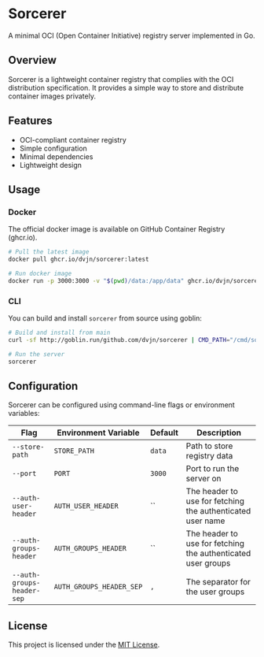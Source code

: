 # Sorcerer

A minimal OCI (Open Container Initiative) registry server implemented in Go.

## Overview

Sorcerer is a lightweight container registry that complies with the OCI
distribution specification. It provides a simple way to store and distribute
container images privately.

## Features

- OCI-compliant container registry
- Simple configuration
- Minimal dependencies
- Lightweight design


## Usage

### Docker

The official docker image is available on GitHub Container Registry (ghcr.io).

```bash
# Pull the latest image
docker pull ghcr.io/dvjn/sorcerer:latest

# Run docker image
docker run -p 3000:3000 -v "$(pwd)/data:/app/data" ghcr.io/dvjn/sorcerer:latest
```

### CLI

You can build and install `sorcerer` from source using goblin:

```bash
# Build and install from main
curl -sf http://goblin.run/github.com/dvjn/sorcerer | CMD_PATH="/cmd/sorcerer" sh

# Run the server
sorcerer
```


## Configuration

Sorcerer can be configured using command-line flags or environment variables:

| Flag                       | Environment Variable     | Default | Description                                                  |
| -------------------------- | ------------------------ | ------- | ------------------------------------------------------------ |
| `--store-path`             | `STORE_PATH`             | `data`  | Path to store registry data                                  |
| `--port`                   | `PORT`                   | `3000`  | Port to run the server on                                    |
| `--auth-user-header`       | `AUTH_USER_HEADER`       | ``      | The header to use for fetching the authenticated user name   |
| `--auth-groups-header`     | `AUTH_GROUPS_HEADER`     | ``      | The header to use for fetching the authenticated user groups |
| `--auth-groups-header-sep` | `AUTH_GROUPS_HEADER_SEP` | `,`     | The separator for the user groups                            |


## License

This project is licensed under the [MIT License](LICENSE.txt).
